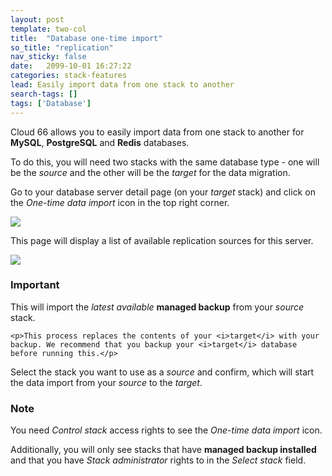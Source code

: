 ```yaml
---
layout: post
template: two-col
title:  "Database one-time import"
so_title: "replication"
nav_sticky: false
date:   2099-10-01 16:27:22
categories: stack-features
lead: Easily import data from one stack to another
search-tags: []
tags: ['Database']
---
```


Cloud 66 allows you to easily import data from one stack to another for **MySQL**, **PostgreSQL** and **Redis** databases.

To do this, you will need two stacks with the same database type - one will be the _source_ and the other will be the _target_ for the data migration.

Go to your database server detail page (on your _target_ stack) and click on the _One-time data import_ icon in the top right corner.

![](http://cdn.cloud66.com/images/help/data_source.png)

This page will display a list of available replication sources for this server.

![](http://cdn.cloud66.com/images/help/data_import.png)

<div class="notice notice-danger">
    <h3>Important</h3>
    <p>This will import the <i>latest available</i> <b>managed backup</b> from your <i>source</i> stack.</p>

    <p>This process replaces the contents of your <i>target</i> with your backup. We recommend that you backup your <i>target</i> database before running this.</p>
</div>

Select the stack you want to use as a <i>source</i> and confirm, which will start the data import from your _source_ to the _target_.

<div class="notice">
	<h3>Note</h3>
	<p>You need <i>Control stack</i> access rights to see the <i>One-time data import</i> icon.</p>
	<p>Additionally, you will only see stacks that have <b>managed backup installed</b> and that you have <i>Stack administrator</i> rights to in the <i>Select stack</i> field.</p>
</div>